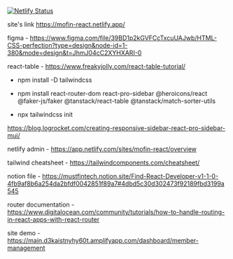 [![Netlify Status](https://api.netlify.com/api/v1/badges/fd74bccc-594f-4ba4-84e0-693fbe97299b/deploy-status)](https://app.netlify.com/sites/mofin-react/deploys)

site's link https://mofin-react.netlify.app/ 

figma - https://www.figma.com/file/39BD1p2kGVFCcTxcuUAJwb/HTML-CSS-perfection?type=design&node-id=1-380&mode=design&t=JhmJ04cC2XYHXARI-0

react-table - https://www.freakyjolly.com/react-table-tutorial/

- npm install -D tailwindcss 

- npm install react-router-dom react-pro-sidebar  @heroicons/react @faker-js/faker @tanstack/react-table @tanstack/match-sorter-utils
- npx tailwindcss init

https://blog.logrocket.com/creating-responsive-sidebar-react-pro-sidebar-mui/

netlify admin - https://app.netlify.com/sites/mofin-react/overview

tailwind cheatsheet - https://tailwindcomponents.com/cheatsheet/

notion file - https://mustfintech.notion.site/Find-React-Developer-v1-1-0-4fb9af8b6a254da2bfdf0042851f89a7#4dbd5c30d302473f92189fbd3199a545

router documentation - https://www.digitalocean.com/community/tutorials/how-to-handle-routing-in-react-apps-with-react-router

site demo - https://main.d3kaistnyhy60t.amplifyapp.com/dashboard/member-management